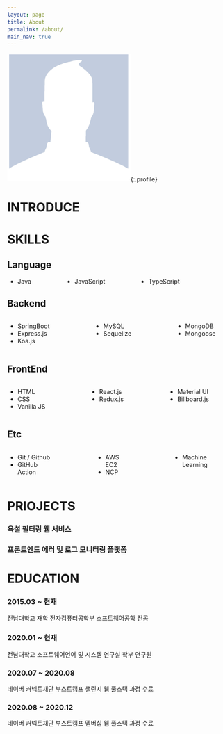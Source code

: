 ```yaml
---
layout: page
title: About
permalink: /about/
main_nav: true
---
```


![alt text](/assets/profile-placeholder.gif "Profile Picture"){:.profile}

# INTRODUCE

# SKILLS

## Language

<div>
  <ul style="display:flex; flex-direction:row;">
    <li>Java</li>
    <li style="margin-left:100px">JavaScript</li>
    <li style="margin-left:100px">TypeScript</li>
  </ul>
</div>

## Backend

<div style="display:flex; flex-direction:row;">
  <ul>
    <li>SpringBoot</li>
    <li>Express.js</li>
    <li>Koa.js</li>
  </ul>
  <ul style="margin-left:100px;">
    <li>MySQL</li>
    <li>Sequelize</li>
  </ul>
  <ul style="margin-left:100px;">
    <li>MongoDB</li>
    <li>Mongoose</li>
  </ul>
</div>

## FrontEnd

<div style="display:flex; flex-direction:row;">
  <ul>
    <li>HTML</li>
    <li>CSS</li>
    <li>Vanilla JS</li>
  </ul>
  <ul style="margin-left:100px;">
    <li>React.js</li>
    <li>Redux.js</li>
  </ul>
  <ul style="margin-left:100px;">
    <li>Material UI</li>
    <li>Billboard.js</li>
  </ul>
</div>

## Etc

<div style="display:flex; flex-direction:row;">
  <ul>
    <li>Git / Github</li>
    <li>GitHub Action</li>
  </ul>
  <ul style="margin-left:100px;">
    <li>AWS EC2</li>
    <li>NCP</li>
  </ul>
  <ul style="margin-left:100px;">
    <li>Machine Learning</li>
  </ul>
</div>

# PRIOJECTS

### 욕설 필터링 웹 서비스

### 프론트엔드 에러 및 로그 모니터링 플랫폼

# EDUCATION

### 2015.03 ~ 현재

전남대학교 재학
전자컴퓨터공학부 소프트웨어공학 전공

### 2020.01 ~ 현재

전남대학교 소프트웨어언어 및 시스템 연구실 학부 연구원

### 2020.07 ~ 2020.08

네이버 커넥트재단 부스트캠프 챌린지 웹 풀스택 과정 수료

### 2020.08 ~ 2020.12

네이버 커넥트재단 부스트캠프 멤버십 웹 풀스택 과정 수료
